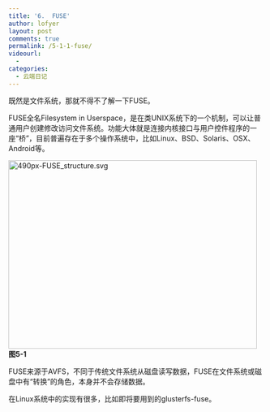 ```yaml
---
title: '6.  FUSE'
author: lofyer
layout: post
comments: true
permalink: /5-1-1-fuse/
videourl:
  - 
categories:
  - 云端日记
---
```

既然是文件系统，那就不得不了解一下FUSE。

FUSE全名Filesystem in Userspace，是在类UNIX系统下的一个机制，可以让普通用户创建修改访问文件系统。功能大体就是连接内核接口与用户控件程序的一座“桥”，目前普遍存在于多个操作系统中，比如Linux、BSD、Solaris、OSX、Android等。

<a href="http://blog.lofyer.org/5-1-1-fuse/490px-fuse_structure-svg/" rel="attachment wp-att-2976"><img class="alignnone size-full wp-image-2976" alt="490px-FUSE_structure.svg" src="http://blog.lofyer.org/wp-content/uploads/490px-FUSE_structure.svg_.png" width="490" height="371" /></a>  
**图5-1**

FUSE来源于AVFS，不同于传统文件系统从磁盘读写数据，FUSE在文件系统或磁盘中有“转换”的角色，本身并不会存储数据。

在Linux系统中的实现有很多，比如即将要用到的glusterfs-fuse。